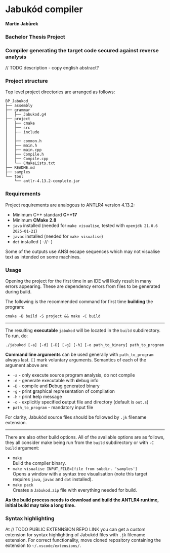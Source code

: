 # Jabukód compiler
#### Martin Jabůrek
### Bachelor Thesis Project
### Compiler generating the target code secured against reverse analysis

// TODO description - copy english abstract?

### Project structure

Top level project directories are arranged as follows:

```
BP_Jabukod
├── assembly
├── grammar
│   ├── Jabukod.g4
├── project
│   ├── cmake
│   ├── src
│   ├── include
│   │
│   ├── common.h
│   ├── main.h
│   ├── main.cpp
│   ├── Compile.h
│   ├── Compile.cpp
│   └── CMakeLists.txt
├── README.md
├── samples
└── tool
    └── antlr-4.13.2-complete.jar
```

### Requirements

Project requirements are analogous to ANTLR4 version 4.13.2:

- Minimum C++ standard <b>C++17</b>
- Minimum <b>CMake 2.8</b>
- `java` installed (needed for `make visualise`, tested with `openjdk 21.0.6 2025-01-21`)
- `javac` installed (needed for `make visualise`)
- `dot` installed ( -//- )

Some of the outputs use ANSI escape sequences which may not visualise text as
intended on some machines.

### Usage

Opening the project for the first time in an IDE will likely result in many errors appearing.
These are dependency errors from files to be generated during build.

The following is the recommended command for first time <b>building</b> the program:

`cmake -B build -S project && make -C build`<br>

---

The resulting <b>executable</b> `jabukod` will be located in the `build` subdirectory.
To run, do:

`./jabukod [-a] [-d] [-D] [-g] [-h] [-o path_to_binary] path_to_program`

<b>Command line arguments</b> can be used generally with `path_to_program` always last.
`[]` mark voluntary arguments. Semantics of each of the argument above are:

- `-a` - only execute source program <b>a</b>nalysis, do not compile
- `-d` - generate executable with <b>d</b>ebug info
- `-D` - compile and <b>D</b>ebug generated binary
- `-g` - print <b>g</b>raphical representation of compilation
- `-h` - print <b>h</b>elp message
- `-o` - explicitly specified <b>o</b>utput file and directory (default is `out.s`)
- `path_to_program` - mandatory input file

For clarity, Jabukód source files should be followed by `.jk` filename extension.

---

There are also other build options. All of the available options are as follows, they all consider make being run from
the `build` subdirectory or with `-C build` argument:
- `make` <br> Build the compiler binary.
- `make visualise INPUT_FILE=[file from subdir. 'samples']` <br> Opens a window
with a syntax tree visualisation (note this target requires `java`, `javac` and `dot` installed).
- `make pack` <br> Creates a `Jabukod.zip` file with everything needed for build.

<b>
As the build process needs to download and build the ANTLR4 runtime, initial
build may take a long time.
</b>

### Syntax highlighting

At // TODO PUBLIC EXTENNSION REPO LINK you can get a custom extension for syntax highlighting of Jabukód files
with `.jk` filename extension. For correct functionality, move cloned repository containing the extension
to `~/.vscode/extensions/`.

